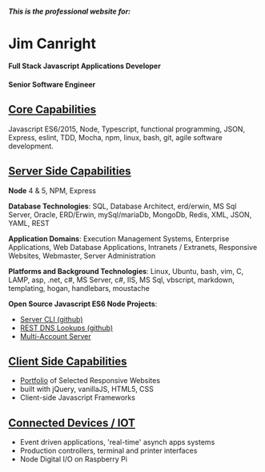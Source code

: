##### This is the professional website for:

# Jim Canright

#### Full Stack Javascript Applications Developer
#### Senior Software Engineer

## [Core Capabilities](/core-capabilities.hmd)
Javascript ES6/2015, Node, Typescript, functional programming, JSON, Express, eslint, TDD, Mocha, npm, linux, bash, git, agile software development.

## [Server Side Capabilities](/server-side.hmd)

**Node** 4 & 5, NPM, Express

**Database Technologies**: SQL, Database Architect, erd/erwin, MS Sql Server, Oracle, ERD/Erwin, mySql/mariaDb, MongoDb, Redis, XML, JSON, YAML, REST

**Application Domains**: Execution Management Systems, Enterprise Applications, Web Database Applications, Intranets / Extranets, Responsive Websites, Webmaster, Server Administration

**Platforms and Background Technologies**: Linux, Ubuntu, bash, vim, C, LAMP, asp, .net, c#, MS Server, c#, IIS, MS Sql, vbscript, markdown, templating, hogan, handlebars, moustache

**Open Source Javascript ES6 Node Projects**:
- [Server CLI (github)](https://github.com/canright/cli)
- [REST DNS Lookups (github)](https://github.com/canright/dns)
- [Multi-Account Server](/canright-server.hmd)

## [Client Side Capabilities](/client-side.hmd)

- [Portfolio](/client-side.hmd) of Selected Responsive Websites
- built with jQuery, vanillaJS, HTML5, CSS
- Client-side Javascript Frameworks

## [Connected Devices / IOT](/iot.hmd)

- Event driven applications, 'real-time' asynch apps systems
- Production controllers, terminal and printer interfaces
- Node Digital I/O on Raspberry Pi
